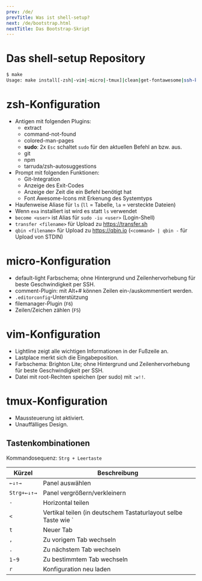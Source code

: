 ```yaml
---
prev: /de/
prevTitle: Was ist shell-setup?
next: /de/bootstrap.html
nextTitle: Das Bootstrap-Skript
---
```

# Das shell-setup Repository

```bash
$ make
Usage: make install[-zsh|-vim|-micro|-tmux]|clean|get-fontawesome|ssh-keygen|chsh 
```

# zsh-Konfiguration
- Antigen mit folgenden Plugins:
  - extract
  - command-not-found
  - colored-man-pages
  - **sudo**: 2x `Esc` schaltet `sudo` für den aktuellen Befehl an bzw. aus.
  - git
  - npm
  - tarruda/zsh-autosuggestions
- Prompt mit folgenden Funktionen:
  - Git-Integration
  - Anzeige des Exit-Codes
  - Anzeige der Zeit die ein Befehl benötigt hat
  - Font Awesome-Icons mit Erkenung des Systemtyps
- Haufenweise Aliase für `ls` (`ll` = Tabelle, `la` = versteckte Dateien)
- Wenn `exa` installiert ist wird es statt `ls` verwendet
- `become <user>` ist Alias für `sudo -iu <user>` (Login-Shell)
- `transfer <filename>` für Upload zu https://transfer.sh
- `qbin <filename>` für Upload zu https://qbin.io (`<command> | qbin -` für Upload von STDIN)

# micro-Konfiguration
- default-light Farbschema; ohne Hintergrund und Zeilenhervorhebung für beste Geschwindigkeit per SSH.
- comment-Plugin: mit Alt+# können Zeilen ein-/auskommentiert werden.
- `.editorconfig`-Unterstützung
- filemanager-Plugin (`F6`)
- Zeilen/Zeichen zählen (`F5`)

# vim-Konfiguration
- Lightline zeigt alle wichtigen Informationen in der Fußzeile an.
- Lastplace merkt sich die Eingabeposition.
- Farbschema: Brighton Lite; ohne Hintergrund und Zeilenhervorhebung für beste Geschwindigkeit per SSH.
- Datei mit root-Rechten speichen (per sudo) mit `:w!!`.

# tmux-Konfiguration
- Maussteuerung ist aktiviert.
- Unauffälliges Design.

## Tastenkombinationen

Kommandosequenz: `Strg + Leertaste`

Kürzel     |Beschreibung
-----------|------------
`←↓↑→`     |Panel auswählen
`Strg+←↓↑→`|Panel vergrößern/verkleinern
`-`        |Horizontal teilen
`<`        |Vertikal teilen (in deutschem Tastaturlayout selbe Taste wie `|`)
`t`        |Neuer Tab
`,`        |Zu vorigem Tab wechseln
`.`        |Zu nächstem Tab wechseln
`1`-`9`    |Zu bestimmtem Tab wechseln
`r`        |Konfiguration neu laden

